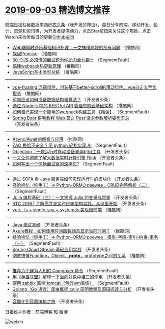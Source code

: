 # [2019-09-03 精选博文推荐](https://toutiao.qdkfweb.cn/date/2019/09/03)

[前端日报](https://qdkfweb.cn/c/news)栏目数据来自[码农头条](https://toutiao.qdkfweb.cn/)（我开发的爬虫），每日分享前端、移动开发、设计、资源和资讯等，为开发者提供动力，点击Star按钮来关注这个项目，点击Watch来收听每日的更新[Github主页](https://github.com/kujian/frontendDaily)
* [Web端即时通讯基础知识补课：一文搞懂跨域的所有问题](https://toutiao.qdkfweb.cn/123665.html) （推酷网）
* [探秘Promise](https://toutiao.qdkfweb.cn/123659.html) （推酷网）
* [50 个JS 必须懂的面试题为你助力金九银十](https://toutiao.qdkfweb.cn/123567.html) （SegmentFault）
* [搞懂webpack热更新原理](https://toutiao.qdkfweb.cn/123657.html) （推酷网）
* [JavaScript基本类型总结](https://toutiao.qdkfweb.cn/123652.html) （推酷网）

***
* [vue-floating 浮窗组件、封装基于better-scroll的滑动组件、vue自定义手势指令](https://toutiao.qdkfweb.cn/123663.html) （推酷网）
* [前端应该如何准备数据结构和算法？](https://toutiao.qdkfweb.cn/123589.html) （开发者头条）
* [通过 Node.js 中的 RESTful API 管理您的云基础架构](https://toutiao.qdkfweb.cn/123661.html) （推酷网）
* [如何自己实现一个简单的webpack构建工具    【精读】](https://toutiao.qdkfweb.cn/123565.html) （SegmentFault）
* [Spring Boot 系列教程 Web 篇之 Post 请求参数解析姿势汇总](https://toutiao.qdkfweb.cn/123599.html) （开发者头条）

***
* [Async/Await的解析与应用](https://toutiao.qdkfweb.cn/123662.html) （推酷网）
* [ZAO 换脸不安全？用 python 轻松实现 AI](https://toutiao.qdkfweb.cn/123576.html) （SegmentFault）
* [Objection：一款运行时移动设备漏洞利用工具](https://toutiao.qdkfweb.cn/123610.html) （开发者头条）
* [一文让你彻底了解大数据实时计算引擎 Flink](https://toutiao.qdkfweb.cn/123587.html) （开发者头条）
* [如何写出一个惊艳面试官的深拷贝?](https://toutiao.qdkfweb.cn/123566.html) （SegmentFault）

***
* [通过 SOFA 看 Java 服务端如何实现运行时的模块化](https://toutiao.qdkfweb.cn/123600.html) （开发者头条）
* [经验拾忆（纯手工）=&gt; Python-ORM之peewee：CRUD完整解析（二）](https://toutiao.qdkfweb.cn/123577.html) （SegmentFault）
* [Julia 编程基础（三）：一文掌握 Julia 的变量与常量](https://toutiao.qdkfweb.cn/123611.html) （开发者头条）
* [RTC 2019 | 了解高并发实时传输架构实践，从这里开始](https://toutiao.qdkfweb.cn/123588.html) （开发者头条）
* [vue、ts + single-spa + systemJs 实现微前端](https://toutiao.qdkfweb.cn/123653.html) （推酷网）

***
* [Java 面试圣经](https://toutiao.qdkfweb.cn/123601.html) （开发者头条）
* [Axure教程：如何使用时间函数动态显示当前时间？](https://toutiao.qdkfweb.cn/123664.html) （推酷网）
* [经验拾忆（纯手工）=&gt; Python-ORM之peewee：模型-字段-索引-约束-事务（一）](https://toutiao.qdkfweb.cn/123578.html) （SegmentFault）
* [Spring Cloud Stream 基础应用实战](https://toutiao.qdkfweb.cn/123612.html) （开发者头条）
* [彻底搞懂Function，Object，__proto__，prototype之间的关系](https://toutiao.qdkfweb.cn/123654.html) （推酷网）

***
* [推荐六个鲜为人知的 Composer 命令](https://toutiao.qdkfweb.cn/123568.html) （SegmentFault）
* [用《英雄联盟》解释一下面向对象中接口的作用](https://toutiao.qdkfweb.cn/123602.html) （开发者头条）
* [使用 zabbix 监控 tomcat（包含jvm监控）](https://toutiao.qdkfweb.cn/123579.html) （SegmentFault）
* [Golang（Go 语言）爬虫框架 colly 简明教程及源码阅读与分析](https://toutiao.qdkfweb.cn/123615.html) （开发者头条）
* [容器化到容器编排之旅](https://toutiao.qdkfweb.cn/123590.html) （开发者头条）

日报维护作者：[前端博客](https://qdkfweb.cn/) 和 [微博](https://qdkfweb.cn/go/weibo)

![weixin](https://user-images.githubusercontent.com/3055447/38468989-651132ac-3b80-11e8-8e6b-15122322a9d7.png)